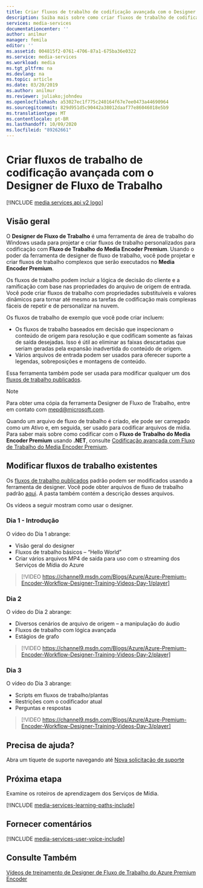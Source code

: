 ```yaml
---
title: Criar fluxos de trabalho de codificação avançada com o Designer de Fluxo de Trabalho | Microsoft Docs
description: Saiba mais sobre como criar fluxos de trabalho de codificação avançada com o Designer de Fluxo de Trabalho.
services: media-services
documentationcenter: ''
author: anilmur
manager: femila
editor: ''
ms.assetid: 004815f2-0761-4706-87a1-675ba36e0322
ms.service: media-services
ms.workload: media
ms.tgt_pltfrm: na
ms.devlang: na
ms.topic: article
ms.date: 03/20/2019
ms.author: anilmur
ms.reviewer: juliako;johndeu
ms.openlocfilehash: a53027ec1f775c240164f67e7ee0473a44690964
ms.sourcegitcommit: 829d951d5c90442a38012daaf77e86046018e5b9
ms.translationtype: MT
ms.contentlocale: pt-BR
ms.lasthandoff: 10/09/2020
ms.locfileid: "89262661"
---
```

# <a name="create-advanced-encoding-workflows-with-workflow-designer"></a>Criar fluxos de trabalho de codificação avançada com o Designer de Fluxo de Trabalho

[!INCLUDE [media services api v2 logo](./includes/v2-hr.md)]

## <a name="overview"></a>Visão geral
O **Designer de Fluxo de Trabalho** é uma ferramenta de área de trabalho do Windows usada para projetar e criar fluxos de trabalho personalizados para codificação com **Fluxo de Trabalho do Media Encoder Premium**.
Usando o poder da ferramenta de designer de fluxo de trabalho, você pode projetar e criar fluxos de trabalho complexos que serão executados no **Media Encoder Premium**.  

Os fluxos de trabalho podem incluir a lógica de decisão do cliente e a ramificação com base nas propriedades do arquivo de origem de entrada. Você pode criar fluxos de trabalho com propriedades substituíveis e valores dinâmicos para tornar até mesmo as tarefas de codificação mais complexas fáceis de repetir e de personalizar na nuvem.

Os fluxos de trabalho de exemplo que você pode criar incluem:

* Os fluxos de trabalho baseados em decisão que inspecionam o conteúdo de origem para resolução e que codificam somente as faixas de saída desejadas.  Isso é útil ao eliminar as faixas descartadas que seriam geradas pela expansão inadvertida do conteúdo de origem.
* Vários arquivos de entrada podem ser usados para oferecer suporte a legendas, sobreposições e montagens de conteúdo. 

Essa ferramenta também pode ser usada para modificar qualquer um dos [fluxos de trabalho publicados](media-services-workflow-designer.md#existing_workflows). 

> [!NOTE]
> Para obter uma cópia da ferramenta Designer de Fluxo de Trabalho, entre em contato com mepd@microsoft.com.

Quando um arquivo de fluxo de trabalho é criado, ele pode ser carregado como um Ativo e, em seguida, ser usado para codificar arquivos de mídia. Para saber mais sobre como codificar com o **Fluxo de Trabalho do Media Encoder Premium** usando **.NET**, consulte [Codificação avançada com Fluxo de Trabalho do Media Encoder Premium](media-services-encode-with-premium-workflow.md).

## <a name="modify-existing-workflows"></a><a id="existing_workflows"></a>Modificar fluxos de trabalho existentes
Os [fluxos de trabalho publicados](media-services-workflow-designer.md#existing_workflows) padrão podem ser modificados usando a ferramenta de designer. Você pode obter arquivos de fluxo de trabalho padrão [aqui](https://github.com/Azure/azure-media-services-samples/tree/master/Encoding%20Presets/VoD/MediaEncoderPremiumWorkfows). A pasta também contém a descrição desses arquivos.

Os vídeos a seguir mostram como usar o designer.

### <a name="day-1--getting-started"></a>Dia 1 - Introdução
O vídeo do Dia 1 abrange:

* Visão geral do designer
* Fluxos de trabalho básicos – “Hello World”
* Criar vários arquivos MP4 de saída para uso com o streaming dos Serviços de Mídia do Azure

> [!VIDEO https://channel9.msdn.com/Blogs/Azure/Azure-Premium-Encoder-Workflow-Designer-Training-Videos-Day-1/player]
> 
> 

### <a name="day-2"></a>Dia 2
O vídeo do Dia 2 abrange:

* Diversos cenários de arquivo de origem – a manipulação do áudio
* Fluxos de trabalho com lógica avançada
* Estágios de grafo

> [!VIDEO https://channel9.msdn.com/Blogs/Azure/Azure-Premium-Encoder-Workflow-Designer-Training-Videos-Day-2/player]
> 
> 

### <a name="day-3"></a>Dia 3
O vídeo do Dia 3 abrange:

* Scripts em fluxos de trabalho/plantas
* Restrições com o codificador atual
* Perguntas e respostas

> [!VIDEO https://channel9.msdn.com/Blogs/Azure/Azure-Premium-Encoder-Workflow-Designer-Training-Videos-Day-3/player]
> 
> 

## <a name="need-help"></a>Precisa de ajuda?

Abra um tíquete de suporte navegando até [Nova solicitação de suporte](https://portal.azure.com/#blade/Microsoft_Azure_Support/HelpAndSupportBlade/newsupportrequest)

## <a name="next-step"></a>Próxima etapa
Examine os roteiros de aprendizagem dos Serviços de Mídia.

[!INCLUDE [media-services-learning-paths-include](../../../includes/media-services-learning-paths-include.md)]

## <a name="provide-feedback"></a>Fornecer comentários
[!INCLUDE [media-services-user-voice-include](../../../includes/media-services-user-voice-include.md)]

## <a name="see-also"></a>Consulte Também
[Vídeos de treinamento de Designer de Fluxo de Trabalho do Azure Premium Encoder](http://johndeutscher.com/2015/07/06/azure-premium-encoder-workflow-designer-training-videos/)

